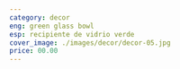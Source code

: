 ```yaml
---
category: decor
eng: green glass bowl
esp: recipiente de vidrio verde
cover_image: ./images/decor/decor-05.jpg
price: 00.00
---
```

 
